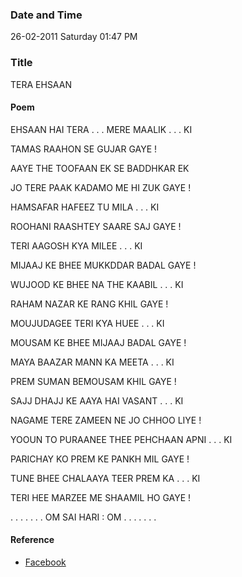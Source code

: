 ### Date and Time

26-02-2011 Saturday 01:47 PM

### Title

TERA EHSAAN

#### Poem

 EHSAAN HAI TERA . . . MERE MAALIK . . . KI

TAMAS  RAAHON  SE GUJAR GAYE  !

AAYE  THE TOOFAAN EK SE BADDHKAR EK

JO TERE  PAAK  KADAMO ME HI ZUK GAYE !

HAMSAFAR  HAFEEZ TU MILA . . . KI

ROOHANI  RAASHTEY SAARE SAJ GAYE !

TERI  AAGOSH  KYA MILEE . . . KI

MIJAAJ KE BHEE MUKKDDAR BADAL GAYE !

WUJOOD KE BHEE NA THE KAABIL . . . KI

RAHAM NAZAR KE RANG KHIL GAYE !

MOUJUDAGEE TERI  KYA HUEE . . . KI

MOUSAM KE BHEE MIJAAJ BADAL GAYE !

MAYA BAAZAR MANN KA MEETA . . . KI

PREM SUMAN  BEMOUSAM KHIL GAYE !

SAJJ DHAJJ KE AAYA HAI VASANT . . . KI

NAGAME TERE ZAMEEN NE JO CHHOO LIYE !

YOOUN TO PURAANEE THEE PEHCHAAN APNI . . . KI

PARICHAY KO PREM KE PANKH MIL GAYE !

TUNE BHEE CHALAAYA TEER PREM KA . . . KI

TERI HEE MARZEE ME SHAAMIL HO GAYE !

. . . . . . . OM SAI HARI : OM . . . . . . .

#### Reference

* [Facebook](https://www.facebook.com/share/xqFfFQX2m5EqouMQ/)
